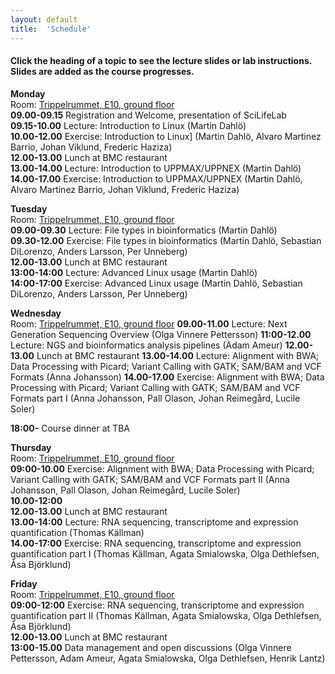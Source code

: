 ```yaml
---
layout: default
title:  'Schedule'
---
```


#### Click the heading of a topic to see the lecture slides or lab instructions. Slides are added as the course progresses.

**Monday**  
Room: [Trippelrummet, E10, ground floor](../common/images/bmc_map.jpg)   
**09.00-09.15** Registration and Welcome, presentation of SciLifeLab  
**09.15-10.00** Lecture: Introduction to Linux (Martin Dahlö)  
**10.00-12.00** Exercise: Introduction to Linux] (Martin Dahlö, Alvaro Martinez Barrio, Johan Viklund, Frederic Haziza)  
**12.00-13.00** Lunch at BMC restaurant  
**13.00-14.00** Lecture: Introduction to UPPMAX/UPPNEX (Martin Dahlö)  
**14.00-17.00** Exercise: Introduction to UPPMAX/UPPNEX (Martin Dahlö, Alvaro Martinez Barrio, Johan Viklund, Frederic Haziza)  

**Tuesday**  
Room: [Trippelrummet, E10, ground floor](../common/images/bmc_map.jpg)   
**09.00-09.30** Lecture: File types in bioinformatics (Martin Dahlö)  
**09.30-12.00** Exercise: File types in bioinformatics (Martin Dahlö, Sebastian DiLorenzo, Anders Larsson, Per Unneberg)  
**12.00-13.00** Lunch at BMC restaurant  
**13:00-14:00** Lecture: Advanced Linux usage (Martin Dahlö)  
**14:00-17:00** Exercise: Advanced Linux usage (Martin Dahlö, Sebastian DiLorenzo, Anders Larsson, Per Unneberg)  

**Wednesday**  
Room: [Trippelrummet, E10, ground floor](../common/images/bmc_map.jpg) 
**09.00-11.00** Lecture: Next Generation Sequencing Overview (Olga Vinnere Pettersson) 
**11:00-12.00** Lecture: NGS and bioinformatics analysis pipelines (Adam Ameur) 
**12.00-13.00** Lunch at BMC restaurant 
**13.00-14.00** Lecture: Alignment with BWA; Data Processing with Picard; Variant Calling with GATK; SAM/BAM and VCF Formats (Anna Johansson) 
**14.00-17.00** Exercise: Alignment with BWA; Data Processing with Picard; Variant Calling with GATK; SAM/BAM and VCF Formats part I (Anna Johansson, Pall Olason, Johan Reimegård, Lucile Soler) 

**18:00-** Course dinner at TBA  

**Thursday**  
Room: [Trippelrummet, E10, ground floor](../common/images/bmc_map.jpg)   
**09:00-10.00** Exercise: Alignment with BWA; Data Processing with Picard; Variant Calling with GATK; SAM/BAM and VCF Formats part II (Anna Johansson, Pall Olason, Johan Reimegård, Lucile Soler)  
**10.00-12:00**   
**12.00-13.00** Lunch at BMC restaurant  
**13.00-14:00** Lecture: RNA sequencing, transcriptome and expression quantification (Thomas Källman)  
**14.00-17:00** Exercise: RNA sequencing, transcriptome and expression quantification part I (Thomas Källman, Agata Smialowska, Olga Dethlefsen, Åsa Björklund)

**Friday**  
Room: [Trippelrummet, E10, ground floor](../common/images/bmc_map.jpg)   
**09:00-12:00** Exercise: RNA sequencing, transcriptome and expression quantification part II (Thomas Källman, Agata Smialowska, Olga Dethlefsen, Åsa Björklund)  
**12.00-13.00** Lunch at BMC restaurant  
**13:00-15.00** Data management and open discussions (Olga Vinnere Pettersson, Adam Ameur, Agata Smialowska, Olga Dethlefsen, Henrik Lantz)     
